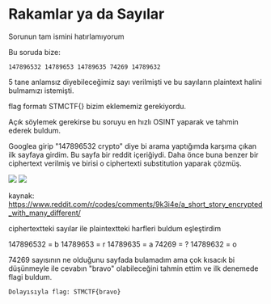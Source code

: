 # Rakamlar ya da Sayılar 

Sorunun tam ismini hatırlamıyorum

Bu soruda bize:
```
147896532 14789653 14789635 74269 14789632
```
5 tane anlamsız diyebileceğimiz sayı verilmişti ve bu sayıların plaintext halini bulmamızı istemişti.

flag formatı STMCTF{} bizim eklememiz gerekiyordu.

Açık söylemek gerekirse bu soruyu en hızlı OSINT yaparak ve tahmin ederek buldum.

Googlea girip "147896532 crypto" diye bi arama yaptığımda karşıma çıkan ilk sayfaya girdim. Bu sayfa bir reddit içeriğiydi. 
Daha önce buna benzer bir ciphertext verilmiş ve birisi o ciphertexti substitution yaparak çözmüş.

![](https://raw.githubusercontent.com/ozancetin/CTF-Writeups/master/2018/STMCTF2018-Final/RAKAMLAR/1.png)
![](https://raw.githubusercontent.com/ozancetin/CTF-Writeups/master/2018/STMCTF2018-Final/RAKAMLAR/2.png)

kaynak: https://www.reddit.com/r/codes/comments/9k3i4e/a_short_story_encrypted_with_many_different/

ciphertextteki sayılar ile plaintextteki harfleri buldum eşleştirdim

147896532 = b 
14789653  = r
14789635  = a
74269 	  = ?
14789632  = o


74269 sayısının ne olduğunu sayfada bulamadım ama çok kısacık bi düşünmeyle ile cevabın "bravo" olabileceğini tahmin ettim ve ilk denemede flagi buldum. 
```
Dolayısıyla flag: STMCTF{bravo}
```




